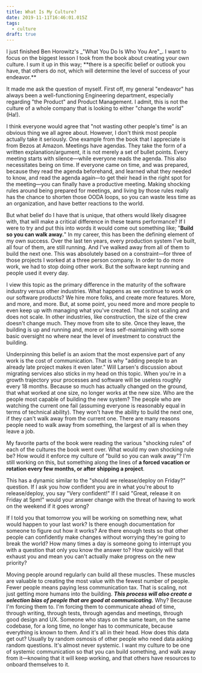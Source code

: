```yaml
---
title: What Is My Culture?
date: 2019-11-11T16:46:01.015Z
tags:
  - culture
draft: true
---
```

<!-- excerpt -->I just finished Ben Horowitz's _"What You Do Is Who You Are"_. I want to focus on the biggest lesson I took from the book about creating your own culture. I sum it up in this way; **there is a specific belief or outlook you have, that others do not, which will determine the level of success of your endeavor.**

It made me ask the question of myself.<!-- break --> First off, my general "endeavor" has always been a well-functioning Engineering department, especially regarding "the Product" and Product Management. I admit, this is not the culture of a whole company that is looking to either "change the world" (Ha!).

I think everyone would agree that "not wasting other people's time" is an obvious thing we all agree about. However, I don't think most people actually take it seriously. One example from the book that I appreciate is from Bezos at Amazon. Meetings have agendas. They take the form of a written explanation/argument, it is not merely a set of bullet points. Every meeting starts with silence—while everyone reads the agenda. This also necessitates being on time. If everyone came on time, and was prepared, because they read the agenda beforehand, and learned what they needed to know, and read the agenda again—to get their head in the right spot for the meeting—you can finally have a productive meeting. Making shocking rules around being prepared for meetings, and living by those rules really has the chance to shorten those OODA loops, so you can waste less time as an organization, and have better reactions to the world.

But what belief do I have that is unique, that others would likely disagree with, that will make a critical difference in these teams performance? If I were to try and put this into words it would come out something like; "**Build so you can walk away.**" In my career, this has been the defining element of my own success. Over the last ten years, every production system I've built, all four of them, are still running. And I've walked away from all of them to build the next one. This was absolutely based on a constraint—for three of those projects I worked at a three person company. In order to do more work, we had to stop doing other work. But the software kept running and people used it every day.

I view this topic as the primary difference in the maturity of the software industry versus other industries. What happens as we continue to work on our software products? We hire more folks, and create more features. More, and more, and more. But, at some point, you need more and more people to even keep up with managing what you've created. That is not scaling and does not scale. In other industries, like construction, the size of the crew doesn't change much. They move from site to site. Once they leave, the building is up and running and, more or less self-maintaining with some basic oversight no where near the level of investment to construct the building.

Underpinning this belief is an axiom that the most expensive part of any work is the cost of communication. That is why "adding people to an already late project makes it even later." Will Larsen's discussion about migrating services also sticks in my head on this topic. When you're in a growth trajectory your processes and software will be useless roughly every 18 months. Because so much has actually changed on the ground, that what worked at one size, no longer works at the new size. Who are the people most capable of building the new system? The people who are watching the current one fail (assuming everyone is reasonably equal in terms of technical ability). They won't have the ability to build the next one, if they can't walk away from the current one. There are many reasons people need to walk away from something, the largest of all is when they leave a job.

My favorite parts of the book were reading the various "shocking rules" of each of the cultures the book went over. What would my own shocking rule be? How would it enforce my culture of "build so you can walk away"? I'm still working on this, but something along the lines of **a forced vacation or rotation every few months, or after shipping a project**. 

This has a dynamic similar to the "should we release/deploy on Friday?" question. If I ask you how confident you are in what you're about to release/deploy, you say "Very confident!" If I said "Great, release it on Friday at 5pm!" would your answer change with the threat of having to work on the weekend if it goes wrong?

If I told you that tomorrow you will be working on something new, what would happen to your last work? Is there enough documentation for someone to figure out how it works? Are there enough tests so that other people can confidently make changes without worrying they're going to break the world? How many times a day is someone going to interrupt you with a question that only you know the answer to? How quickly will that exhaust you and mean you can't actually make progress on the new priority?

Moving people around regularly can build all these muscles. These muscles are valuable to creating the most value with the fewest number of people. Fewer people means paying less communication tax. That is scaling, not just getting more humans into the building. **_This process will also create a selection bias of people that are good at communicating._** Why? Because I'm forcing them to. I'm forcing them to communicate ahead of time, through writing, through tests, through agendas and meetings, through good design and UX. Someone who stays on the same team, on the same codebase, for a long time, no longer has to communicate, because everything is known to them. And it's all in their head. How does this data get out? Usually by random osmosis of other people who need data asking random questions. It's almost never systemic. I want my culture to be one of systemic communication so that you can build something, and walk away from it—knowing that it will keep working, and that others have resources to onboard themselves to it.
